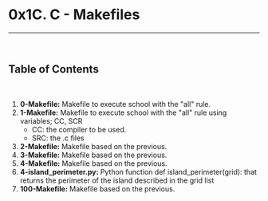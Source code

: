 <h1>0x1C. C - Makefiles</h1>
<hr>
<br>
<h2>Table of Contents</h2>
<br>
<ol>
<li><b>0-Makefile:</b> Makefile to execute school with the "all" rule.</li>
<li><b>1-Makefile:</b> Makefile to execute school with the "all" rule using variables; CC, SCR
<ul><li>CC: the compiler to be used.</li>
<li>SRC: the .c files</li>
</ul>
</li>
<li><b>2-Makefile:</b> Makefile based on the previous.</li>
<li><b>3-Makefile:</b> Makefile based on the previous.</li>
<li><b>4-Makefile:</b> Makefile based on the previous.</li>
<li><b>4-island_perimeter.py:</b> Python function def island_perimeter(grid): that returns the perimeter of the island described in the grid list</li>
<li><b>100-Makefile:</b> Makefile based on the previous.</li>
</ol>